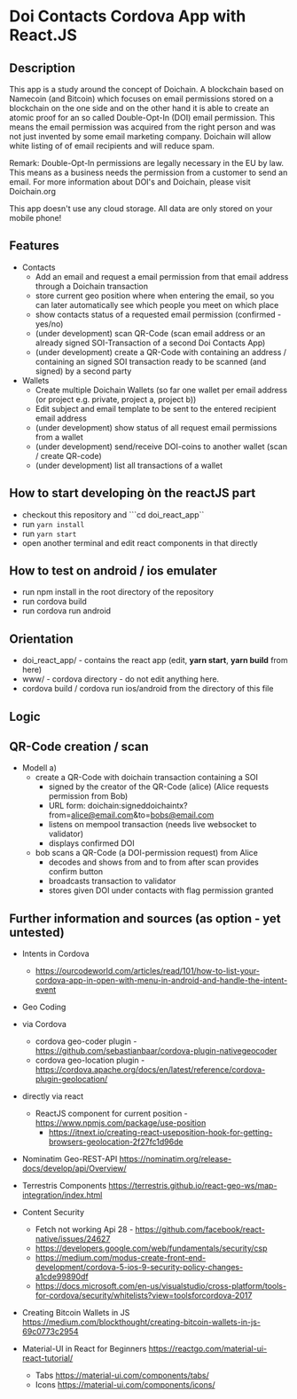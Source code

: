 # Doi Contacts Cordova App with React.JS
## Description
This app is a study around the concept of Doichain. A blockchain based on Namecoin (and Bitcoin) which focuses
on email permissions stored on a blockchain on the one side and on the other hand it is able to create an atomic proof for 
an so called Double-Opt-In (DOI) email permission. This means the email permission was acquired from the right person and was not just invented by some email marketing company.
Doichain will allow white listing of of email recipients and will reduce spam.

Remark: Double-Opt-In permissions are legally necessary in the EU by law. This means as a business needs the permission from a customer to send an email.
For more information about DOI's and Doichain, please visit Doichain.org

This app doesn't use any cloud storage. All data are only stored on your mobile phone! 

## Features
- Contacts
    - Add an email and request a email permission from that email address through a Doichain transaction
    - store current geo position where when entering the email, so you can later automatically see which people you meet on which place
    - show contacts status of a requested email permission (confirmed - yes/no)
    - (under development) scan QR-Code (scan email address or an already signed SOI-Transaction of a second Doi Contacts App)
    - (under development) create a QR-Code with containing an address / containing an signed SOI transaction ready to be scanned (and signed) by a second party
- Wallets
    - Create multiple Doichain Wallets (so far one wallet per email address (or project e.g. private, project a, project b))
    - Edit subject and email template to be sent to the entered recipient email address
    - (under development) show status of all request email permissions from a wallet
    - (under development) send/receive DOI-coins to another wallet (scan / create QR-code) 
    - (under development) list all transactions of a wallet 
    
## How to start developing òn the reactJS part
- checkout this repository and ```cd doi_react_app``
- run ```yarn install```
- run ```yarn start```
- open another terminal and edit react components in that directly

## How to test on android / ios emulater
- run npm install in the root directory of the repository
- run cordova build
- run cordova run android

## Orientation
- doi_react_app/ - contains the react app (edit, **yarn start**, **yarn build** from here)
- www/ - cordova directory - do not edit anything here.
- cordova build / cordova run ios/android from the directory of this file

## Logic
## QR-Code creation / scan
- Modell a) 
    - create a QR-Code with doichain transaction containing a SOI
        - signed by the creator of the QR-Code (alice) (Alice requests permission from Bob) 
        - URL form: doichain:signeddoichaintx?from=alice@email.com&to=bobs@email.com
        - listens on mempool transaction (needs live websocket to validator)
        - displays confirmed DOI 
    - bob scans a QR-Code (a DOI-permission request) from Alice
        - decodes and shows from and to from after scan provides confirm button
        - broadcasts transaction to validator
        - stores given DOI under contacts with flag permission granted  
        

## Further information and sources (as option - yet untested)
- Intents in Cordova 
    - https://ourcodeworld.com/articles/read/101/how-to-list-your-cordova-app-in-open-with-menu-in-android-and-handle-the-intent-event
- Geo Coding 
- via Cordova
    - cordova geo-coder plugin - https://github.com/sebastianbaar/cordova-plugin-nativegeocoder
    - cordova geo-location plugin - https://cordova.apache.org/docs/en/latest/reference/cordova-plugin-geolocation/
- directly via react
    - ReactJS component for current position - https://www.npmjs.com/package/use-position 
        - https://itnext.io/creating-react-useposition-hook-for-getting-browsers-geolocation-2f27fc1d96de
- Nominatim Geo-REST-API https://nominatim.org/release-docs/develop/api/Overview/
- Terrestris Components https://terrestris.github.io/react-geo-ws/map-integration/index.html

- Content Security
    - Fetch not working Api 28 - https://github.com/facebook/react-native/issues/24627
    - https://developers.google.com/web/fundamentals/security/csp
    - https://medium.com/modus-create-front-end-development/cordova-5-ios-9-security-policy-changes-a1cde99890df
    - https://docs.microsoft.com/en-us/visualstudio/cross-platform/tools-for-cordova/security/whitelists?view=toolsforcordova-2017
- Creating Bitcoin Wallets in JS https://medium.com/blockthought/creating-bitcoin-wallets-in-js-69c0773c2954
- Material-UI in React for Beginners https://reactgo.com/material-ui-react-tutorial/
    - Tabs https://material-ui.com/components/tabs/
    - Icons https://material-ui.com/components/icons/
    
